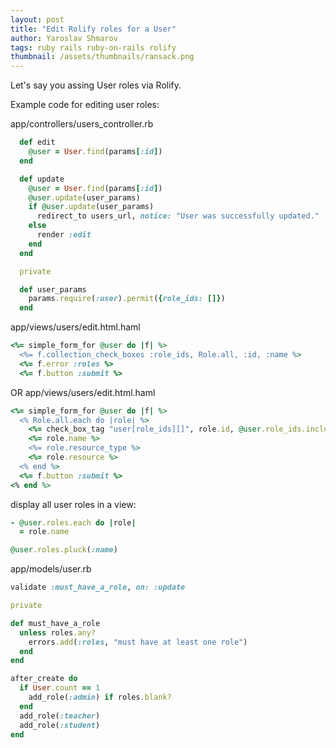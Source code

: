 ```yaml
---
layout: post
title: "Edit Rolify roles for a User"
author: Yaroslav Shmarov
tags: ruby rails ruby-on-rails rolify
thumbnail: /assets/thumbnails/ransack.png
---
```


Let's say you assing User roles via Rolify.

Example code for editing user roles:

app/controllers/users_controller.rb

```ruby
  def edit
    @user = User.find(params[:id])
  end

  def update
    @user = User.find(params[:id])
    @user.update(user_params)
    if @user.update(user_params)
      redirect_to users_url, notice: "User was successfully updated."
    else
      render :edit
    end
  end

  private

  def user_params
    params.require(:user).permit({role_ids: []})
  end
```

app/views/users/edit.html.haml

```ruby
<%= simple_form_for @user do |f| %>
  <%= f.collection_check_boxes :role_ids, Role.all, :id, :name %>
  <%= f.error :roles %>
  <%= f.button :submit %>
```

OR app/views/users/edit.html.haml

```ruby
<%= simple_form_for @user do |f| %>
  <% Role.all.each do |role| %>
    <%= check_box_tag "user[role_ids][]", role.id, @user.role_ids.include?(role.id) %>
    <%= role.name %>
    <%= role.resource_type %>
    <%= role.resource %>
  <% end %>
  <%= f.button :submit %>
<% end %>
```

display all user roles in a view:

```ruby
- @user.roles.each do |role|
  = role.name

@user.roles.pluck(:name)
```
app/models/user.rb

```ruby
validate :must_have_a_role, on: :update

private

def must_have_a_role
  unless roles.any?
    errors.add(:roles, "must have at least one role")
  end
end

after_create do
  if User.count == 1
    add_role(:admin) if roles.blank?
  end
  add_role(:teacher)
  add_role(:student)
end
```

